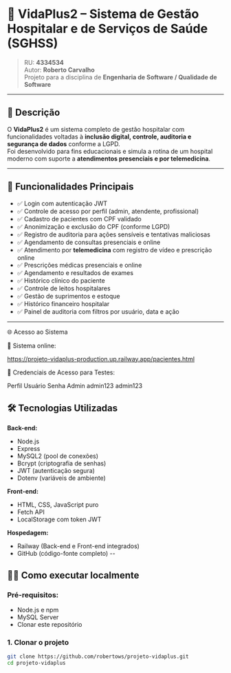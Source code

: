 # 🏥 VidaPlus2 – Sistema de Gestão Hospitalar e de Serviços de Saúde (SGHSS)

> RU: **4334534**  
> Autor: **Roberto Carvalho**  
> Projeto para a disciplina de **Engenharia de Software / Qualidade de Software**

---

## 📌 Descrição

O **VidaPlus2** é um sistema completo de gestão hospitalar com funcionalidades voltadas à **inclusão digital, controle, auditoria e segurança de dados** conforme a LGPD.  
Foi desenvolvido para fins educacionais e simula a rotina de um hospital moderno com suporte a **atendimentos presenciais e por telemedicina**.

---

## 🚀 Funcionalidades Principais

- ✅ Login com autenticação JWT
- ✅ Controle de acesso por perfil (admin, atendente, profissional)
- ✅ Cadastro de pacientes com CPF validado
- ✅ Anonimização e exclusão do CPF (conforme LGPD)
- ✅ Registro de auditoria para ações sensíveis e tentativas maliciosas
- ✅ Agendamento de consultas presenciais e online
- ✅ Atendimento por **telemedicina** com registro de vídeo e prescrição online
- ✅ Prescrições médicas presenciais e online
- ✅ Agendamento e resultados de exames
- ✅ Histórico clínico do paciente
- ✅ Controle de leitos hospitalares
- ✅ Gestão de suprimentos e estoque
- ✅ Histórico financeiro hospitalar
- ✅ Painel de auditoria com filtros por usuário, data e ação

---
🌐 Acesso ao Sistema

🔗 Sistema online:

https://projeto-vidaplus-production.up.railway.app/pacientes.html

🔐 Credenciais de Acesso para Testes:

Perfil	Usuário	     Senha
Admin	admin123	admin123

## 🛠️ Tecnologias Utilizadas

**Back-end:**
- Node.js
- Express
- MySQL2 (pool de conexões)
- Bcrypt (criptografia de senhas)
- JWT (autenticação segura)
- Dotenv (variáveis de ambiente)

**Front-end:**
- HTML, CSS, JavaScript puro
- Fetch API
- LocalStorage com token JWT

**Hospedagem:**
- Railway (Back-end e Front-end integrados)
- GitHub (código-fonte completo)
--

## 🧑‍💻 Como executar localmente

### Pré-requisitos:
- Node.js e npm
- MySQL Server
- Clonar este repositório

### 1. Clonar o projeto
```bash
git clone https://github.com/robertows/projeto-vidaplus.git
cd projeto-vidaplus

